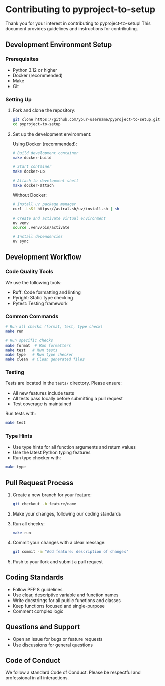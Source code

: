 # Contributing to pyproject-to-setup

Thank you for your interest in contributing to pyproject-to-setup! This document provides guidelines and instructions for contributing.

## Development Environment Setup

### Prerequisites

- Python 3.12 or higher
- Docker (recommended)
- Make
- Git

### Setting Up

1. Fork and clone the repository:

   ```bash
   git clone https://github.com/your-username/pyproject-to-setup.git
   cd pyproject-to-setup
   ```

2. Set up the development environment:

   Using Docker (recommended):

   ```bash
   # Build development container
   make docker-build

   # Start container
   make docker-up

   # Attach to development shell
   make docker-attach
   ```

   Without Docker:

   ```bash
   # Install uv package manager
   curl -LsSf https://astral.sh/uv/install.sh | sh

   # Create and activate virtual environment
   uv venv
   source .venv/bin/activate

   # Install dependencies
   uv sync
   ```

## Development Workflow

### Code Quality Tools

We use the following tools:

- Ruff: Code formatting and linting
- Pyright: Static type checking
- Pytest: Testing framework

### Common Commands

```bash
# Run all checks (format, test, type check)
make run

# Run specific checks
make format  # Run formatters
make test   # Run tests
make type   # Run type checker
make clean  # Clean generated files
```

### Testing

Tests are located in the `tests/` directory. Please ensure:

- All new features include tests
- All tests pass locally before submitting a pull request
- Test coverage is maintained

Run tests with:

```bash
make test
```

### Type Hints

- Use type hints for all function arguments and return values
- Use the latest Python typing features
- Run type checker with:

```bash
make type
```

## Pull Request Process

1. Create a new branch for your feature:

   ```bash
   git checkout -b feature/name
   ```

2. Make your changes, following our coding standards

3. Run all checks:

   ```bash
   make run
   ```

4. Commit your changes with a clear message:

   ```bash
   git commit -m "Add feature: description of changes"
   ```

5. Push to your fork and submit a pull request

## Coding Standards

- Follow PEP 8 guidelines
- Use clear, descriptive variable and function names
- Write docstrings for all public functions and classes
- Keep functions focused and single-purpose
- Comment complex logic

## Questions and Support

- Open an issue for bugs or feature requests
- Use discussions for general questions

## Code of Conduct

We follow a standard Code of Conduct. Please be respectful and professional in all interactions.
